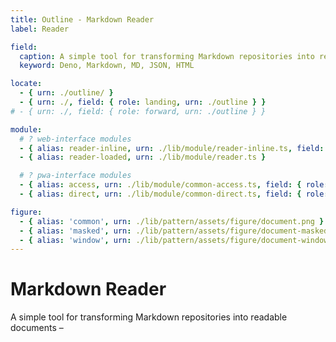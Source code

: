 ```yaml
---
title: Outline - Markdown Reader
label: Reader

field:
  caption: A simple tool for transforming Markdown repositories into readable documents –
  keyword: Deno, Markdown, MD, JSON, HTML

locate:
  - { urn: ./outline/ }
  - { urn: ./, field: { role: landing, urn: ./outline } }
# - { urn: ./, field: { role: forward, urn: ./outline } }

module:
  # ? web-interface modules
  - { alias: reader-inline, urn: ./lib/module/reader-inline.ts, field: { role: inline } }
  - { alias: reader-loaded, urn: ./lib/module/reader.ts }

  # ? pwa-interface modules
  - { alias: access, urn: ./lib/module/common-access.ts, field: { role: worker } }
  - { alias: direct, urn: ./lib/module/common-direct.ts, field: { role: worker } }

figure:
  - { alias: 'common', urn: ./lib/pattern/assets/figure/document.png }
  - { alias: 'masked', urn: ./lib/pattern/assets/figure/document-masked.png }
  - { alias: 'window', urn: ./lib/pattern/assets/figure/document-window.png }
---
```


# Markdown Reader

A simple tool for transforming Markdown repositories into readable documents –
